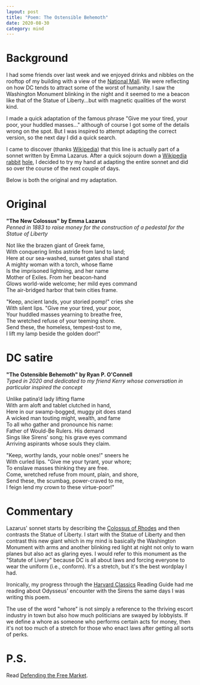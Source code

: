 ```yaml
---
layout: post
title: "Poem: The Ostensible Behemoth"
date: 2020-08-30
category: mind
---
```


# Background

I had some friends over last week and we enjoyed drinks and nibbles on the rooftop of my building with a view of the [National Mall][national-mall]. We were reflecting on how DC tends to attract some of the worst of humanity. I saw the Washington Monument blinking in the night and it seemed to me a beacon like that of the Statue of Liberty...but with magnetic qualities of the worst kind.

I made a quick adaptation of the famous phrase "Give me your tired, your poor, your huddled masses..." although of course I got some of the details wrong on the spot. But I was inspired to attempt adapting the correct version, so the next day I did a quick search.

I came to discover (thanks [Wikipedia][new-colossus]) that this line is actually part of a sonnet written by Emma Lazarus. After a quick sojourn down a [Wikipedia][rabbit1] [rabbit][rabbit2] [hole][rabbit3], I decided to try my hand at adapting the entire sonnet and did so over the course of the next couple of days.

Below is both the original and my adaptation.

# Original
**"The New Colossus" by Emma Lazarus**<br>
_Penned in 1883 to raise money for the construction of a pedestal for the Statue of Liberty_

Not like the brazen giant of Greek fame,<br>
With conquering limbs astride from land to land;<br>
Here at our sea-washed, sunset gates shall stand<br>
A mighty woman with a torch, whose flame<br>
Is the imprisoned lightning, and her name<br>
Mother of Exiles. From her beacon-hand<br>
Glows world-wide welcome; her mild eyes command<br>
The air-bridged harbor that twin cities frame.<br>

"Keep, ancient lands, your storied pomp!" cries she<br>
With silent lips. "Give me your tired, your poor,<br>
Your huddled masses yearning to breathe free,<br>
The wretched refuse of your teeming shore.<br>
Send these, the homeless, tempest-tost to me,<br>
I lift my lamp beside the golden door!"<br>

# DC satire
**"The Ostensible Behemoth" by Ryan P. O'Connell**<br>
_Typed in 2020 and dedicated to my friend Kerry whose conversation in particular inspired the concept_

Unlike patina’d lady lifting flame<br>
With arm aloft and tablet clutched in hand,<br>
Here in our swamp-bogged, muggy pit does stand<br>
A wicked man touting might, wealth, and fame<br>
To all who gather and pronounce his name:<br>
Father of Would-Be Rulers. His demand<br>
Sings like Sirens' song; his grave eyes command<br>
Arriving aspirants whose souls they claim.<br>

"Keep, worthy lands, your noble ones!" sneers he<br>
With curled lips. "Give me your tyrant, your whore;<br>
To enslave masses thinking they are free.<br>
Come, wretched refuse from mount, plain, and shore,<br>
Send these, the scumbag, power-craved to me,<br>
I feign lend my crown to these virtue-poor!"<br>

# Commentary

Lazarus' sonnet starts by describing the [Colossus of Rhodes][colossus-rhodes] and then contrasts the Statue of Liberty. I start with the Statue of Liberty and then contrast this new giant which in my mind is basically the Washington Monument with arms and another blinking red light at night not only to warn planes but also act as glaring eyes. I would refer to this monument as the "Statute of Livery" because DC is all about laws and forcing everyone to wear the uniform (i.e., conform). It's a stretch, but it's the best wordplay I had.

Ironically, my progress through the [Harvard Classics][harvard-classics] Reading Guide had me reading about Odysseus' encounter with the Sirens the same days I was writing this poem.

The use of the word "whore" is not simply a reference to the thriving escort industry in town but also how much politicians are swayed by lobbyists. If we define a whore as someone who performs certain acts for money, then it's not too much of a stretch for those who enact laws after getting all sorts of perks.

# P.S.

Read [Defending the Free Market][defending-book].

[national-mall]: https://en.wikipedia.org/wiki/National_Mall
[new-colossus]: https://en.wikipedia.org/wiki/The_New_Colossus
[rabbit1]: https://en.wikipedia.org/wiki/Petrarchan_sonnet
[rabbit2]: https://en.wikipedia.org/wiki/Petrarch
[rabbit3]: https://en.wikipedia.org/wiki/Renaissance_humanism
[colossus-rhodes]: https://en.wikipedia.org/wiki/Colossus_of_Rhodes
[harvard-classics]: https://en.wikipedia.org/wiki/Harvard_Classics
[defending-book]: https://amzn.com/1596983256
